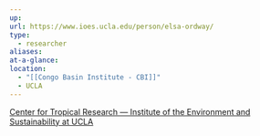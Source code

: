 ```yaml
---
up: 
url: https://www.ioes.ucla.edu/person/elsa-ordway/
type:
  - researcher
aliases: 
at-a-glance: 
location:
  - "[[Congo Basin Institute - CBI]]"
  - UCLA
---
```

[Center for Tropical Research — Institute of the Environment and Sustainability at UCLA](https://www.ioes.ucla.edu/ctr/)